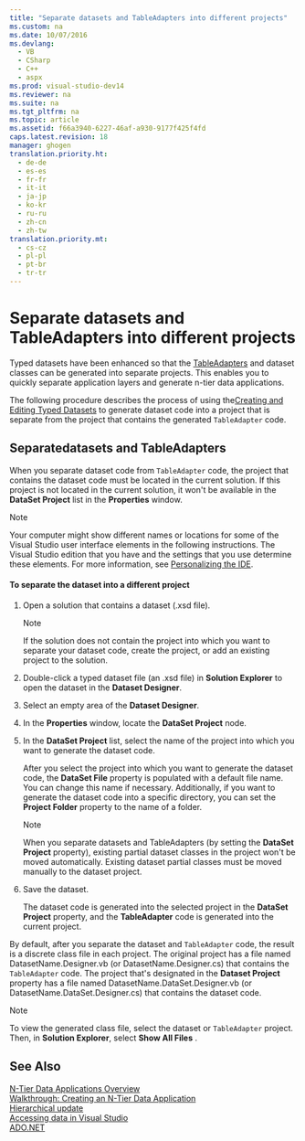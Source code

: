 ```yaml
---
title: "Separate datasets and TableAdapters into different projects"
ms.custom: na
ms.date: 10/07/2016
ms.devlang: 
  - VB
  - CSharp
  - C++
  - aspx
ms.prod: visual-studio-dev14
ms.reviewer: na
ms.suite: na
ms.tgt_pltfrm: na
ms.topic: article
ms.assetid: f66a3940-6227-46af-a930-9177f425f4fd
caps.latest.revision: 18
manager: ghogen
translation.priority.ht: 
  - de-de
  - es-es
  - fr-fr
  - it-it
  - ja-jp
  - ko-kr
  - ru-ru
  - zh-cn
  - zh-tw
translation.priority.mt: 
  - cs-cz
  - pl-pl
  - pt-br
  - tr-tr
---
```

# Separate datasets and TableAdapters into different projects
Typed datasets have been enhanced so that the [TableAdapters](../Topic/TableAdapters.md) and dataset classes can be generated into separate projects. This enables you to quickly separate application layers and generate n-tier data applications.  
  
 The following procedure describes the process of using the[Creating and Editing Typed Datasets](../VS_raddata/Creating-and-Editing-Typed-Datasets.md) to generate dataset code into a project that is separate from the project that contains the generated `TableAdapter` code.  
  
## Separatedatasets and TableAdapters  
 When you separate dataset code from `TableAdapter` code, the project that  contains the dataset code must be located in the current solution. If this project is not located in the current solution, it won't be available in the **DataSet Project** list in the **Properties** window.  
  
 > [!NOTE]
>  Your computer might show different names or locations for some of the Visual Studio user interface elements in the following instructions. The Visual Studio edition that you have and the settings that you use determine these elements. For more information, see [Personalizing the  IDE](../VS_IDE/Personalizing-the-Visual-Studio-IDE.md).  
  
#### To separate the dataset into a different project  
  
1.  Open a solution that contains a dataset (.xsd file).  
  
    > [!NOTE]
    >  If the solution does not contain the project into which you want to separate your dataset code, create the project, or add an existing project to the solution.  
  
2.  Double-click a typed dataset file (an .xsd file) in **Solution Explorer** to open the dataset in the **Dataset Designer**.  
  
3.  Select an empty area of the **Dataset Designer**.  
  
4.  In the **Properties** window, locate the **DataSet Project** node.  
  
5.  In the **DataSet Project** list, select the name of the project into which you want to generate the dataset code.  
  
     After you select the project into which you want to generate the dataset code, the **DataSet File** property is populated with a default file name. You can change this name if necessary. Additionally, if you want to generate the dataset code into a specific directory, you can set the **Project Folder** property to the name of a folder.  
  
    > [!NOTE]
    >  When you separate datasets and TableAdapters (by setting the **DataSet Project** property), existing partial dataset classes in the project won't be moved automatically. Existing dataset partial classes must be  moved manually to the dataset project.  
  
6.  Save the dataset.  
  
     The dataset code is generated into the selected project  in the **DataSet Project** property, and the **TableAdapter** code is generated into the current project.  
  
 By default, after you separate the dataset and `TableAdapter` code, the result is a discrete class file in each project. The original project has a file  named DatasetName.Designer.vb (or DatasetName.Designer.cs) that contains the `TableAdapter` code. The project that's designated in the **Dataset Project** property has a file named DatasetName.DataSet.Designer.vb (or DatasetName.DataSet.Designer.cs) that contains the dataset code.  
  
> [!NOTE]
>  To view the generated class file, select the dataset or `TableAdapter` project. Then, in  **Solution Explorer**, select **Show All Files** .  
  
## See Also  
 [N-Tier Data Applications Overview](../VS_raddata/N-Tier-Data-Applications-Overview.md)   
 [Walkthrough: Creating an N-Tier Data Application](../VS_raddata/Walkthrough--Creating-an-N-Tier-Data-Application.md)   
 [Hierarchical update](../VS_raddata/Hierarchical-update.md)   
 [Accessing data in Visual Studio](../VS_raddata/Accessing-data-in-Visual-Studio.md)   
 [ADO.NET](../Topic/ADO.NET.md)